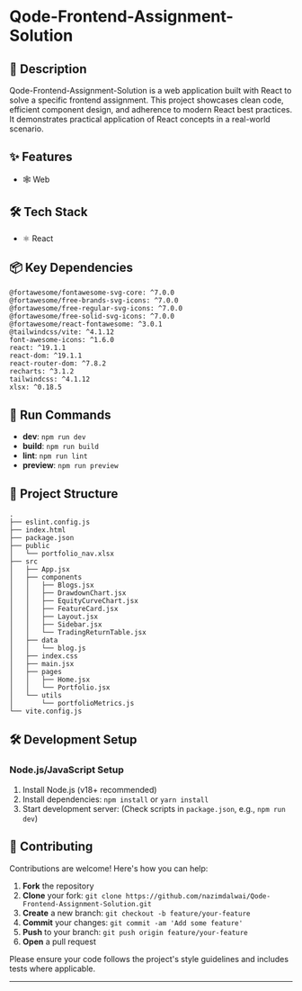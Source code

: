 # Qode-Frontend-Assignment-Solution

## 📝 Description

Qode-Frontend-Assignment-Solution is a web application built with React to solve a specific frontend assignment. This project showcases clean code, efficient component design, and adherence to modern React best practices. It demonstrates practical application of React concepts in a real-world scenario.

## ✨ Features

- 🕸️ Web


## 🛠️ Tech Stack

- ⚛️ React


## 📦 Key Dependencies

```
@fortawesome/fontawesome-svg-core: ^7.0.0
@fortawesome/free-brands-svg-icons: ^7.0.0
@fortawesome/free-regular-svg-icons: ^7.0.0
@fortawesome/free-solid-svg-icons: ^7.0.0
@fortawesome/react-fontawesome: ^3.0.1
@tailwindcss/vite: ^4.1.12
font-awesome-icons: ^1.6.0
react: ^19.1.1
react-dom: ^19.1.1
react-router-dom: ^7.8.2
recharts: ^3.1.2
tailwindcss: ^4.1.12
xlsx: ^0.18.5
```

## 🚀 Run Commands

- **dev**: `npm run dev`
- **build**: `npm run build`
- **lint**: `npm run lint`
- **preview**: `npm run preview`


## 📁 Project Structure

```
.
├── eslint.config.js
├── index.html
├── package.json
├── public
│   └── portfolio_nav.xlsx
├── src
│   ├── App.jsx
│   ├── components
│   │   ├── Blogs.jsx
│   │   ├── DrawdownChart.jsx
│   │   ├── EquityCurveChart.jsx
│   │   ├── FeatureCard.jsx
│   │   ├── Layout.jsx
│   │   ├── Sidebar.jsx
│   │   └── TradingReturnTable.jsx
│   ├── data
│   │   └── blog.js
│   ├── index.css
│   ├── main.jsx
│   ├── pages
│   │   ├── Home.jsx
│   │   └── Portfolio.jsx
│   └── utils
│       └── portfolioMetrics.js
└── vite.config.js
```

## 🛠️ Development Setup

### Node.js/JavaScript Setup
1. Install Node.js (v18+ recommended)
2. Install dependencies: `npm install` or `yarn install`
3. Start development server: (Check scripts in `package.json`, e.g., `npm run dev`)


## 👥 Contributing

Contributions are welcome! Here's how you can help:

1. **Fork** the repository
2. **Clone** your fork: `git clone https://github.com/nazimdalwai/Qode-Frontend-Assignment-Solution.git`
3. **Create** a new branch: `git checkout -b feature/your-feature`
4. **Commit** your changes: `git commit -am 'Add some feature'`
5. **Push** to your branch: `git push origin feature/your-feature`
6. **Open** a pull request

Please ensure your code follows the project's style guidelines and includes tests where applicable.

---
